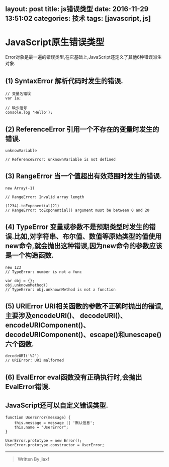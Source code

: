 layout: post
title: js错误类型
date: 2016-11-29 13:51:02
categories: 技术
tags: [javascript, js]
---

# JavaScript原生错误类型

Error对象是最一遍的错误类型,在它基础上,JavaScript还定义了其他6种错误派生对象.

## (1) SyntaxError 解析代码时发生的错误.

```
// 变量名错误
var 1a;

// 缺少括号
console.log 'Hello');
```

## (2) ReferenceError 引用一个不存在的变量时发生的错误.

```
unknowVariable

// ReferenceError: unknownVariable is not defined
```

## (3) RangeError 当一个值超出有效范围时发生的错误.

```
new Array(-1)

// RangeError: Invalid array length

(1234).toExponential(21)
// RangeError: toExponential() argument must be between 0 and 20
```

## (4) TypeError 变量或参数不是预期类型时发生的错误.比如,对字符串、布尔值、数值等原始类型的值使用new命令,就会抛出这种错误,因为new命令的参数应该是一个构造函数.

```
new 123
// TypeError: number is not a func

var obj = {};
obj.unknownMethod()
// TypeError: obj.unknownMethod is not a function
```

## (5) URIError URI相关函数的参数不正确时抛出的错误,主要涉及encodeURI()、 decodeURI()、encodeURIComponent()、decodeURIComponent()、escape()和unescape()六个函数.

```
decodeURI('%2')
// URIError: URI malformed
```

## (6) EvalError eval函数没有正确执行时,会抛出EvalError错误.

## JavaScript还可以自定义错误类型.

```
function UserError(message) {
    this.message = message || '默认信息';
    this.name = "UserError";
}

UserError.prototype = new Error();
UserError.prototype.constructor = UserError;
```
***

> Written By jiaxf
